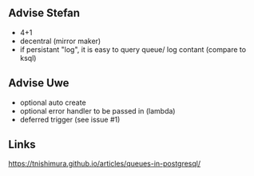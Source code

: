 Advise Stefan
--------------
* 4+1
* decentral (mirror maker)
* if persistant "log", it is easy to query queue/ log contant (compare to ksql)

Advise Uwe
----------
* optional auto create
* optional error handler to be passed in (lambda)
* deferred trigger (see issue #1)

Links
-----
https://tnishimura.github.io/articles/queues-in-postgresql/
